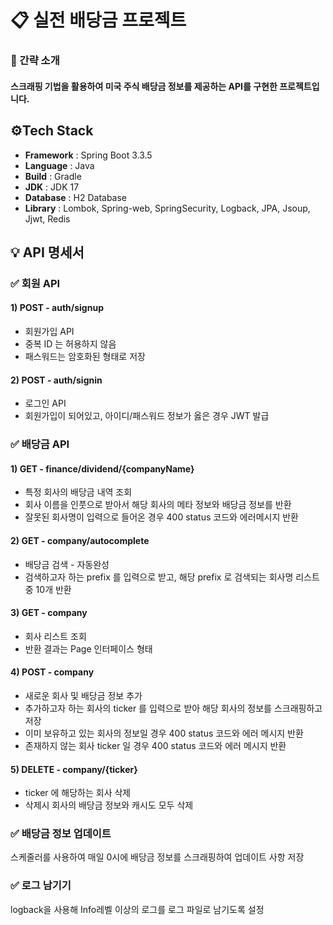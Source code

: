 # 📋 실전 배당금 프로젝트
### 📌 간략 소개
#### 스크래핑 기법을 활용하여 미국 주식 배당금 정보를 제공하는 API를 구현한 프로젝트입니다.

## ⚙Tech Stack
- **Framework** : Spring Boot 3.3.5
- **Language** : Java
- **Build** : Gradle
- **JDK** : JDK 17
- **Database** : H2 Database
- **Library** : Lombok, Spring-web, SpringSecurity, Logback, JPA, Jsoup, Jjwt, Redis

## 💡 API 명세서
### ✅ 회원 API
#### 1) POST - auth/signup
- 회원가입 API
- 중복 ID 는 허용하지 않음
- 패스워드는 암호화된 형태로 저장

#### 2) POST - auth/signin
- 로그인 API
- 회원가입이 되어있고, 아이디/패스워드 정보가 옳은 경우 JWT 발급
  
### ✅ 배당금 API
#### 1) GET - finance/dividend/{companyName} 
- 특정 회사의 배당금 내역 조회
- 회사 이름을 인풋으로 받아서 해당 회사의 메타 정보와 배당금 정보를 반환
- 잘못된 회사명이 입력으로 들어온 경우 400 status 코드와 에러메시지 반환

#### 2) GET - company/autocomplete
- 배당금 검색 - 자동완성
- 검색하고자 하는 prefix 를 입력으로 받고, 해당 prefix 로 검색되는 회사명 리스트 중 10개 반환

#### 3) GET - company
- 회사 리스트 조회
- 반환 결과는 Page 인터페이스 형태

#### 4) POST - company
- 새로운 회사 및 배당금 정보 추가
- 추가하고자 하는 회사의 ticker 를 입력으로 받아 해당 회사의 정보를 스크래핑하고 저장
- 이미 보유하고 있는 회사의 정보일 경우 400 status 코드와 에러 메시지 반환
- 존재하지 않는 회사 ticker 일 경우 400 status 코드와 에러 메시지 반환

#### 5) DELETE - company/{ticker}
- ticker 에 해당하는 회사 삭제
- 삭제시 회사의 배당금 정보와 캐시도 모두 삭제


### ✅ 배당금 정보 업데이트
스케줄러를 사용하여 매일 0시에 배당금 정보를 스크래핑하여 업데이트 사항 저장

### ✅ 로그 남기기 
logback을 사용해 Info레벨 이상의 로그를 로그 파일로 남기도록 설정
